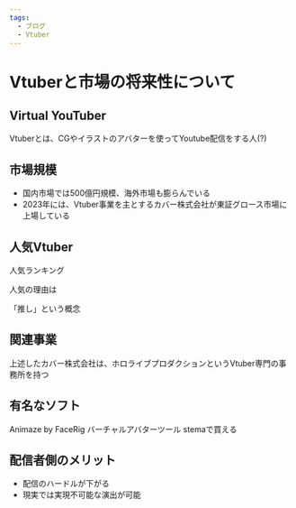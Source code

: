 ```yaml
---
tags:
  - ブログ
  - Vtuber
---
```


# Vtuberと市場の将来性について

## Virtual YouTuber

Vtuberとは、CGやイラストのアバターを使ってYoutube配信をする人(?)

## 市場規模

- 国内市場では500億円規模、海外市場も膨らんでいる
- 2023年には、Vtuber事業を主とするカバー株式会社が東証グロース市場に上場している

## 人気Vtuber

人気ランキング

人気の理由は

「推し」という概念

## 関連事業

上述したカバー株式会社は、ホロライブプロダクションというVtuber専門の事務所を持つ

## 有名なソフト
Animaze by FaceRig バーチャルアバターツール stemaで買える

## 配信者側のメリット 

- 配信のハードルが下がる
- 現実では実現不可能な演出が可能
